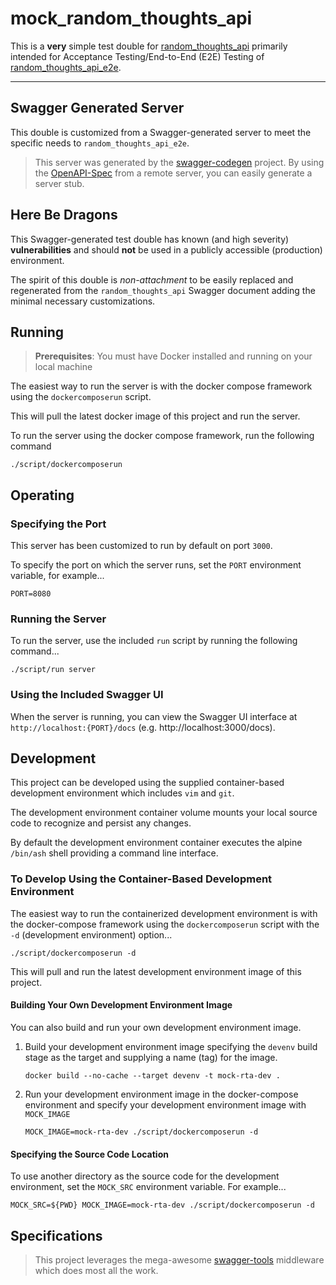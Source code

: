 # mock_random_thoughts_api
This is a **very** simple test double for
[random_thoughts_api](https://github.com/brianjbayer/random_thoughts_api)
primarily intended for Acceptance Testing/End-to-End (E2E)
Testing of
[random_thoughts_api_e2e](https://github.com/brianjbayer/random_thoughts_api_e2e).

---

## Swagger Generated Server
This double is customized from a Swagger-generated server to meet
the specific needs to `random_thoughts_api_e2e`.

> This server was generated by the
> [swagger-codegen](https://github.com/swagger-api/swagger-codegen)
> project.  By using the [OpenAPI-Spec](https://github.com/OAI/OpenAPI-Specification)
> from a remote server, you can easily generate a server stub.

## Here Be Dragons
This Swagger-generated test double has known (and high severity)
**vulnerabilities** and should **not** be used in a publicly
accessible (production) environment.

The spirit of this double is *non-attachment* to be easily
replaced and regenerated from the `random_thoughts_api`
Swagger document adding the minimal necessary customizations.

## Running

> **Prerequisites**: You must have Docker installed and
> running on your local machine

The easiest way to run the server is with the docker compose
framework using the `dockercomposerun` script.

This will pull the latest docker image of this project and run
the server.

To run the server using the docker compose framework, run
the following command
```
./script/dockercomposerun
```

## Operating

### Specifying the Port
This server has been customized to run by default on port `3000`.

To specify the port on which the server runs, set the `PORT`
environment variable, for example...
```
PORT=8080
```

### Running the Server
To run the server, use the included `run` script by running the
following command...
```
./script/run server
```

### Using the Included Swagger UI
When the server is running, you can view the Swagger UI
interface at `http://localhost:{PORT}/docs`
(e.g. http://localhost:3000/docs).

## Development
This project can be developed using the supplied container-based
development environment which includes `vim` and `git`.

The development environment container volume mounts your local source
code to recognize and persist any changes.

By default the development environment container executes the alpine
`/bin/ash` shell providing a command line interface.

### To Develop Using the Container-Based Development Environment
The easiest way to run the containerized development environment is with
the docker-compose framework using the `dockercomposerun` script with the
`-d` (development environment) option...
```
./script/dockercomposerun -d
```

This will pull and run the latest development environment image of this
project.

#### Building Your Own Development Environment Image
You can also build and run your own development environment image.

1. Build your development environment image specifying the `devenv` build
   stage as the target and supplying a name (tag) for the image.
   ```
   docker build --no-cache --target devenv -t mock-rta-dev .
   ```

2. Run your development environment image in the docker-compose
   environment and specify your development environment image
   with `MOCK_IMAGE`
   ```
   MOCK_IMAGE=mock-rta-dev ./script/dockercomposerun -d
   ```

#### Specifying the Source Code Location
To use another directory as the source code for the development
environment, set the `MOCK_SRC` environment variable.
For example...
```
MOCK_SRC=${PWD} MOCK_IMAGE=mock-rta-dev ./script/dockercomposerun -d
```

## Specifications

> This project leverages the mega-awesome
> [swagger-tools](https://github.com/apigee-127/swagger-tools)
> middleware which does most all the work.
